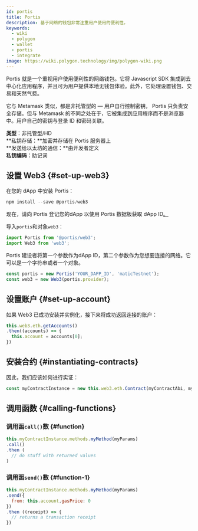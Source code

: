 ```yaml
---
id: portis
title: Portis
description: 基于网络的钱包非常注重用户使用的便利性。
keywords:
  - wiki
  - polygon
  - wallet
  - portis
  - integrate
image: https://wiki.polygon.technology/img/polygon-wiki.png
---
```


Portis 就是一个重视用户使用便利性的网络钱包。它将 Javascript SDK 集成到去中心化应用程序，并且可为用户提供本地无钱包体验。此外，它处理设置钱包、交易和天然气费。

它与 Metamask 类似，都是非托管型的 — 用户自行控制密钥， Portis 只负责安全存储。但与 Metamask 的不同之处在于，它被集成到应用程序而不是浏览器中。用户自己的密钥与登录 ID 和密码关联。

**类型**：非托管型/HD <br/>
**私钥存储：**加密并存储在 Portis 服务器上<br/>**发送给以太坊的通信：**由开发者定义<br/>**私钥编码**：助记词<br/>

## 设置 Web3 {#set-up-web3}

在您的 dApp 中安装 Portis：

```js
npm install --save @portis/web3
```

现在，请向 Portis 登记您的dApp 以使用 Portis 数据板获取 dApp  ID[。](https://dashboard.portis.io/)

导入`portis`和对象`web3`：

```js
import Portis from '@portis/web3';
import Web3 from 'web3';
```

Portis 建设者将第一个参数作为dApp ID，第二个参数作为您想要连接的网络。它可以是一个字符串或者一个对象。

```js
const portis = new Portis('YOUR_DAPP_ID', 'maticTestnet');
const web3 = new Web3(portis.provider);
```

## 设置账户 {#set-up-account}

如果 Web3 已成功安装并实例化，接下来将成功返回连接的账户：

```js
this.web3.eth.getAccounts()
.then((accounts) => {
  this.account = accounts[0];
})
```

## 安装合约 {#instantiating-contracts}

因此，我们应该如何进行实证：

```js
const myContractInstance = new this.web3.eth.Contract(myContractAbi, myContractAddress)
```

## 调用函数 {#calling-functions}

### 调用函`call()`数 {#function}

```js
this.myContractInstance.methods.myMethod(myParams)
.call()
.then (
  // do stuff with returned values
)
```

### 调用函`send()`数 {#function-1}
```js
this.myContractInstance.methods.myMethod(myParams)
.send({
  from: this.account,gasPrice: 0
})
.then ((receipt) => {
  // returns a transaction receipt
})
```
